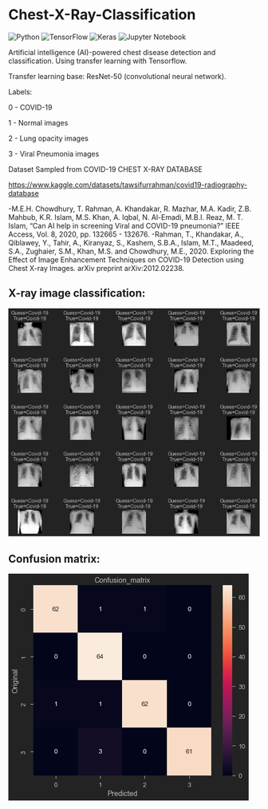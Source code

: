 # Chest-X-Ray-Classification

![Python](https://img.shields.io/badge/python-3670A0?style=for-the-badge&logo=python&logoColor=ffdd54) ![TensorFlow](https://img.shields.io/badge/TensorFlow-%23FF6F00.svg?style=for-the-badge&logo=TensorFlow&logoColor=white) ![Keras](https://img.shields.io/badge/Keras-%23D00000.svg?style=for-the-badge&logo=Keras&logoColor=white) ![Jupyter Notebook](https://img.shields.io/badge/jupyter-%23FA0F00.svg?style=for-the-badge&logo=jupyter&logoColor=white)
 
Artificial intelligence (AI)-powered chest disease detection and classification. Using transfer learning with Tensorflow.

Transfer learning base: ResNet-50 (convolutional neural network).

Labels:

0 - COVID-19

1 - Normal images

2 - Lung opacity images

3 - Viral Pneumonia images

Dataset Sampled from COVID-19 CHEST X-RAY DATABASE

https://www.kaggle.com/datasets/tawsifurrahman/covid19-radiography-database

-M.E.H. Chowdhury, T. Rahman, A. Khandakar, R. Mazhar, M.A. Kadir, Z.B. Mahbub, K.R. Islam, M.S. Khan, A. Iqbal, N. Al-Emadi, M.B.I. Reaz, M. T. Islam, “Can AI help in screening Viral and COVID-19 pneumonia?” IEEE Access, Vol. 8, 2020, pp. 132665 - 132676.
-Rahman, T., Khandakar, A., Qiblawey, Y., Tahir, A., Kiranyaz, S., Kashem, S.B.A., Islam, M.T., Maadeed, S.A., Zughaier, S.M., Khan, M.S. and Chowdhury, M.E., 2020. Exploring the Effect of Image Enhancement Techniques on COVID-19 Detection using Chest X-ray Images. arXiv preprint arXiv:2012.02238.


## X-ray image classification:

![alt text](https://github.com/Juliogallinaro/Chest-X-Ray-Classification/blob/main/output.png?raw=true)

## Confusion matrix:

![alt text](https://github.com/Juliogallinaro/Chest-X-Ray-Classification/blob/main/confusion.png?raw=true)